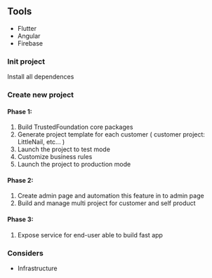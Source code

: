 ## Tools

- Flutter
- Angular
- Firebase

### Init project

Install all dependences

### Create new project

#### Phase 1:
1. Build TrustedFoundation core packages
2. Generate project template for each customer ( customer project: LittleNail, etc... )
3. Launch the project to test mode
4. Customize business rules
5. Launch the project to production mode

#### Phase 2:
1. Create admin page and automation this feature in to admin page
2. Build and manage multi project for customer and self product

#### Phase 3:
1. Expose service for end-user able to build fast app


### Considers
- Infrastructure